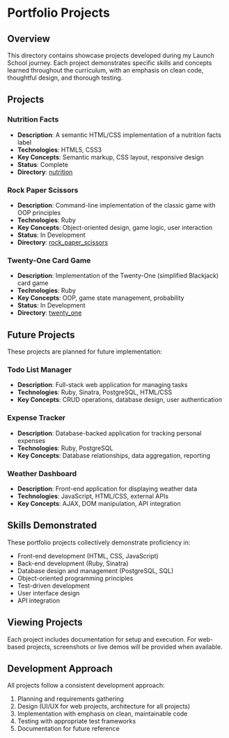 # Portfolio Projects

## Overview
This directory contains showcase projects developed during my Launch School journey. Each project demonstrates specific skills and concepts learned throughout the curriculum, with an emphasis on clean code, thoughtful design, and thorough testing.

## Projects

### Nutrition Facts
- **Description**: A semantic HTML/CSS implementation of a nutrition facts label
- **Technologies**: HTML5, CSS3
- **Key Concepts**: Semantic markup, CSS layout, responsive design
- **Status**: Complete
- **Directory**: [nutrition](./nutrition)

### Rock Paper Scissors
- **Description**: Command-line implementation of the classic game with OOP principles
- **Technologies**: Ruby
- **Key Concepts**: Object-oriented design, game logic, user interaction
- **Status**: In Development
- **Directory**: [rock_paper_scissors](./rock_paper_scissors)

### Twenty-One Card Game
- **Description**: Implementation of the Twenty-One (simplified Blackjack) card game
- **Technologies**: Ruby
- **Key Concepts**: OOP, game state management, probability
- **Status**: In Development
- **Directory**: [twenty_one](./twenty_one)

## Future Projects
These projects are planned for future implementation:

### Todo List Manager
- **Description**: Full-stack web application for managing tasks
- **Technologies**: Ruby, Sinatra, PostgreSQL, HTML/CSS
- **Key Concepts**: CRUD operations, database design, user authentication

### Expense Tracker
- **Description**: Database-backed application for tracking personal expenses
- **Technologies**: Ruby, PostgreSQL
- **Key Concepts**: Database relationships, data aggregation, reporting

### Weather Dashboard
- **Description**: Front-end application for displaying weather data
- **Technologies**: JavaScript, HTML/CSS, external APIs
- **Key Concepts**: AJAX, DOM manipulation, API integration

## Skills Demonstrated
These portfolio projects collectively demonstrate proficiency in:

- Front-end development (HTML, CSS, JavaScript)
- Back-end development (Ruby, Sinatra)
- Database design and management (PostgreSQL, SQL)
- Object-oriented programming principles
- Test-driven development
- User interface design
- API integration

## Viewing Projects
Each project includes documentation for setup and execution. For web-based projects, screenshots or live demos will be provided when available.

## Development Approach
All projects follow a consistent development approach:
1. Planning and requirements gathering
2. Design (UI/UX for web projects, architecture for all projects)
3. Implementation with emphasis on clean, maintainable code
4. Testing with appropriate test frameworks
5. Documentation for future reference
